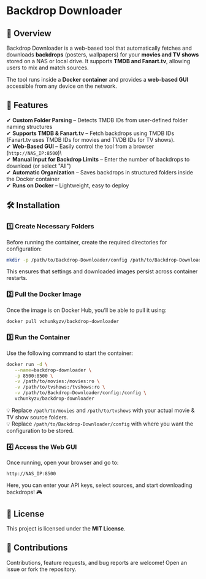 # Backdrop Downloader

## 📌 Overview

Backdrop Downloader is a web-based tool that automatically fetches and downloads **backdrops** (posters, wallpapers) for your **movies and TV shows** stored on a NAS or local drive. It supports **TMDB and Fanart.tv**, allowing users to mix and match sources.

The tool runs inside a **Docker container** and provides a **web-based GUI** accessible from any device on the network.

## 🚀 Features

✔ **Custom Folder Parsing** – Detects TMDB IDs from user-defined folder naming structures\
✔ **Supports TMDB & Fanart.tv** – Fetch backdrops using TMDB IDs (Fanart.tv uses TMDB IDs for movies and TVDB IDs for TV shows).\
✔ **Web-Based GUI** – Easily control the tool from a browser (`http://NAS_IP:8500`)\  
✔ **Manual Input for Backdrop Limits** – Enter the number of backdrops to download (or select "All")\
✔ **Automatic Organization** – Saves backdrops in structured folders inside the Docker container\
✔ **Runs on Docker** – Lightweight, easy to deploy

## 🛠 Installation

### **1️⃣ Create Necessary Folders**
Before running the container, create the required directories for configuration:

```bash
mkdir -p /path/to/Backdrop-Downloader/config /path/to/Backdrop-Downloader/templates
```

This ensures that settings and downloaded images persist across container restarts.

### **2️⃣ Pull the Docker Image**

Once the image is on Docker Hub, you’ll be able to pull it using:

```bash
docker pull vchunkyzv/backdrop-downloader
```

### **3️⃣ Run the Container**

Use the following command to start the container:

```bash
docker run -d \
   --name=backdrop-downloader \
   -p 8500:8500 \
   -v /path/to/movies:/movies:ro \
   -v /path/to/tvshows:/tvshows:ro \
   -v /path/to/Backdrop-Downloader/config:/config \
   vchunkyzv/backdrop-downloader
```

💡 Replace `/path/to/movies` and `/path/to/tvshows` with your actual movie & TV show source folders.\
💡 Replace `/path/to/Backdrop-Downloader/config` with where you want the configuration to be stored.

### **4️⃣ Access the Web GUI**

Once running, open your browser and go to:

```
http://NAS_IP:8500
```

Here, you can enter your API keys, select sources, and start downloading backdrops! 🎮

## 💜 License

This project is licensed under the **MIT License**.

## 📢 Contributions

Contributions, feature requests, and bug reports are welcome! Open an issue or fork the repository.
